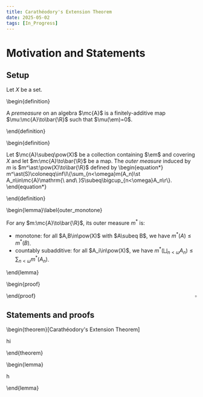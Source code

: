 ```yaml
---
title: Carathéodory's Extension Theorem
date: 2025-05-02
tags: [In_Progress]
---
```


# Motivation and Statements

## Setup

Let $X$ be a set.

\begin{definition}

A _premeasure_ on an algebra $\mc{A}$ is a finitely-additive map $\mu:\mc{A}\to\bar{\R}$ such that $\mu(\em)=0$.

\end{definition}

\begin{definition}

Let $\mc{A}\subeq\pow(X)$ be a collection containing $\em$ and covering $X$ and let $m:\mc{A}\to\bar{\R}$ be a map. The _outer measure_ induced by $m$ is $m^\ast:\pow(X)\to\bar{\R}$ defined by
\begin{equation*}
    m^\ast(S)\coloneqq\inf\l\\{\sum_{n<\omega}m(A_n)\st A_n\in\mc{A}\mathrm{\ and\ }S\subeq\bigcup_{n<\omega}A_n\r\\}.
\end{equation*}

\end{definition}

\begin{lemma}\label{outer_monotone}

For any $m:\mc{A}\to\bar{\R}$, its outer measure $m^\ast$ is:
* monotone: for all $A,B\in\pow(X)$ with $A\subeq B$, we have $m^\ast(A)\leq m^\ast(B)$.
* countably subadditive: for all $A_i\in\pow(X)$, we have $m^\ast(\bigsqcup_{n<\omega}A_n)\leq\sum_{n<\omega}m^\ast(A_n)$.

\end{lemma}

\begin{proof}

<span style="float:right;">$\square$</span>

\end{proof}

## Statements and proofs

\begin{theorem}[Carathéodory's Extension Theorem]

hi

\end{theorem}

\begin{lemma}

h

\end{lemma}
